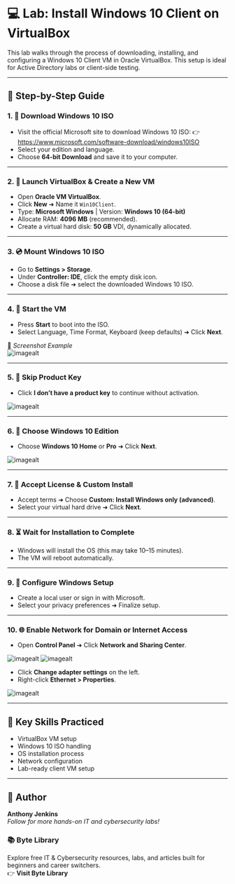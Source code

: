 # 💻 Lab: Install Windows 10 Client on VirtualBox

This lab walks through the process of downloading, installing, and configuring a Windows 10 Client VM in Oracle VirtualBox. This setup is ideal for Active Directory labs or client-side testing.

---

## 🧩 Step-by-Step Guide

### 1. 🧲 Download Windows 10 ISO
- Visit the official Microsoft site to download Windows 10 ISO:
  👉 https://www.microsoft.com/software-download/windows10ISO
- Select your edition and language.
- Choose **64-bit Download** and save it to your computer.

---

### 2. 🧰 Launch VirtualBox & Create a New VM
- Open **Oracle VM VirtualBox**.
- Click **New** ➜ Name it `Win10Client`.
- Type: **Microsoft Windows** | Version: **Windows 10 (64-bit)**
- Allocate RAM: **4096 MB** (recommended).
- Create a virtual hard disk: **50 GB** VDI, dynamically allocated.


---

### 3. 💿 Mount Windows 10 ISO
- Go to **Settings > Storage**.
- Under **Controller: IDE**, click the empty disk icon.
- Choose a disk file ➜ select the downloaded Windows 10 ISO.


---

### 4. 🚀 Start the VM
- Press **Start** to boot into the ISO.
- Select Language, Time Format, Keyboard (keep defaults) ➜ Click **Next**.

📸 *Screenshot Example*  
![imagealt](https://github.com/techtracker619/win10/blob/ea197cdb5e25ea822b7b01f795ba175d29e5a615/screenshots/VirtualBox_Win10_30_06_2025_00_14_11.png)

---

### 5. 🔑 Skip Product Key
- Click **I don’t have a product key** to continue without activation.

![imagealt](https://github.com/techtracker619/win10/blob/ea197cdb5e25ea822b7b01f795ba175d29e5a615/screenshots/VirtualBox_Win10_30_06_2025_00_16_35.png)

---

### 6. 🧩 Choose Windows 10 Edition
- Choose **Windows 10 Home** or **Pro** ➜ Click **Next**.

![imagealt](https://github.com/techtracker619/win10/blob/ea197cdb5e25ea822b7b01f795ba175d29e5a615/screenshots/VirtualBox_Win10_30_06_2025_00_16_46.png)

---

### 7. 📜 Accept License & Custom Install
- Accept terms ➜ Choose **Custom: Install Windows only (advanced)**.
- Select your virtual hard drive ➜ Click **Next**.


---

### 8. ⏳ Wait for Installation to Complete
- Windows will install the OS (this may take 10–15 minutes).
- The VM will reboot automatically.

---

### 9. 👤 Configure Windows Setup
- Create a local user or sign in with Microsoft.
- Select your privacy preferences ➜ Finalize setup.

---

### 10. 🌐 Enable Network for Domain or Internet Access
- Open **Control Panel** ➜ Click **Network and Sharing Center**.

![imagealt](https://github.com/techtracker619/win10/blob/ea197cdb5e25ea822b7b01f795ba175d29e5a615/screenshots/VirtualBox_Win10_30_06_2025_01_32_25.png)
![imagealt](https://github.com/techtracker619/win10/blob/ea197cdb5e25ea822b7b01f795ba175d29e5a615/screenshots/VirtualBox_Win10_30_06_2025_01_33_24.png)

- Click **Change adapter settings** on the left.
- Right-click **Ethernet > Properties**.

![imagealt](https://github.com/techtracker619/win10/blob/ea197cdb5e25ea822b7b01f795ba175d29e5a615/screenshots/VirtualBox_Win10_30_06_2025_01_34_49.png)

---

## 🧠 Key Skills Practiced
- VirtualBox VM setup
- Windows 10 ISO handling
- OS installation process
- Network configuration
- Lab-ready client VM setup

---

## 🤝 Author  
**Anthony Jenkins**  
*Follow for more hands-on IT and cybersecurity labs!*

<!-- 📚 Byte Library Section -->
<h3>📚 Byte Library</h3>
<p>
  Explore free IT & Cybersecurity resources, labs, and articles built for beginners and career switchers.
  <br />
  👉 <a href="https://byte-library.com/" target="_blank" style="text-decoration: none; font-weight: bold;">
    Visit Byte Library
  </a>
</p>

